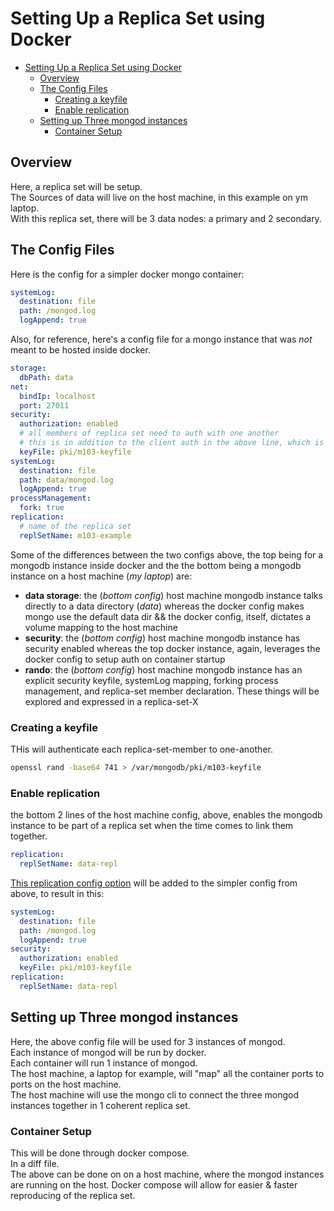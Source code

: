 # Setting Up a Replica Set using Docker

- [Setting Up a Replica Set using Docker](#setting-up-a-replica-set-using-docker)
  - [Overview](#overview)
  - [The Config Files](#the-config-files)
    - [Creating a keyfile](#creating-a-keyfile)
    - [Enable replication](#enable-replication)
  - [Setting up Three mongod instances](#setting-up-three-mongod-instances)
    - [Container Setup](#container-setup)

## Overview

Here, a replica set will be setup.  
The Sources of data will live on the host machine, in this example on ym laptop.  
With this replica set, there will be 3 data nodes: a primary and 2 secondary.

## The Config Files

Here is the config for a simpler docker mongo container:

```yaml
systemLog:
  destination: file
  path: /mongod.log
  logAppend: true
```

Also, for reference, here's a config file for a mongo instance that was _not_ meant to be hosted inside docker.

```yaml
storage:
  dbPath: data
net:
  bindIp: localhost
  port: 27011
security:
  authorization: enabled
  # all members of replica set need to auth with one another
  # this is in addition to the client auth in the above line, which is implicit but left here for explanation
  keyFile: pki/m103-keyfile
systemLog:
  destination: file
  path: data/mongod.log
  logAppend: true
processManagement:
  fork: true
replication:
  # name of the replica set
  replSetName: m103-example
```

Some of the differences between the two configs above, the top being for a mongodb instance inside docker and the the bottom being a mongodb instance on a host machine (_my laptop_) are:

- **data storage**: the (_bottom config_) host machine mongodb instance talks directly to a data directory (_data_) whereas the docker config makes mongo use the default data dir && the docker config, itself, dictates a volume mapping to the host machine
- **security**: the (_bottom config_) host machine mongodb instance has security enabled whereas the top docker instance, again, leverages the docker config to setup auth on container startup
- **rando**: the (_bottom config_) host machine mongodb instance has an explicit security keyfile, systemLog mapping, forking process management, and replica-set member declaration. These things will be explored and expressed in a replica-set-X

### Creating a keyfile

THis will authenticate each replica-set-member to one-another.

```bash
openssl rand -base64 741 > /var/mongodb/pki/m103-keyfile
```

### Enable replication

the bottom 2 lines of the host machine config, above, enables the mongodb instance to be part of a replica set when the time comes to link them together.

```yaml
replication:
  replSetName: data-repl
```

[This replication config option](https://docs.mongodb.com/manual/reference/configuration-options/#replication-options) will be added to the simpler config from above, to result in this:

```yaml
systemLog:
  destination: file
  path: /mongod.log
  logAppend: true
security:
  authorization: enabled
  keyFile: pki/m103-keyfile
replication:
  replSetName: data-repl
```

## Setting up Three mongod instances

Here, the above config file will be used for 3 instances of mongod.  
Each instance of mongod will be run by docker.  
Each container will run 1 instance of mongod.  
The host machine, a laptop for example, will "map" all the container ports to ports on the host machine.  
The host machine will use the mongo cli to connect the three mongod instances together in 1 coherent replica set.

### Container Setup

This will be done through docker compose.  
In a diff file.  
The above can be done on on a host machine, where the mongod instances are running on the host. Docker compose will allow for easier & faster reproducing of the replica set.

